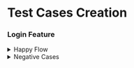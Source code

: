 <h1> Test Cases Creation</h1>

 <h3> Login Feature </h3> 
<details>
<summary>Happy Flow</summary>
<br>
Feature: User Login in Jamtangan.com

    Scenario: Successful login with valid credentials
    
        Given user is on Jamtangan.com login page

        When user enters valid username "john_doe"
        
        And user enters valid password "secret123"

        And user clicks the Masuk button

        Then user should be redirected to the Jamtangan.com homepage

        And user should see profile account on header

    Scenario: Successful login with Google account
        
        Given user is on Jamtangan.com login page

        When user clicks on the Google button
        
        Then user should be redirected to the Google login page
        
        And user choose Google account
        
        And user should be redirected to the Jamtangan.com homepage

        And user should see profile account on header
        
        And the user should be successfully logged in using their Google account
    
    Scenario: Successful login with phone number and sent otp to Whatsapp
        
        Given user is on Jamtangan.com login page

        When user enters valid phone number "081381818181"
        
        And user clicks the Masuk button

        And user should see Verifikasi Data popup

        And user clicks Lebih Cepat Via Whatsapp button

        And user input otp received in WhatsApp

        And user clicks Verifikasi Kode button

        Then user should be redirected to the Jamtangan.com homepage

        And user should see profile account on header
        
        And the user should be successfully logged in using phone number

    Scenario: Successful login with phone number and sent otp to SMS
        
        Given user is on Jamtangan.com login page

        When user enters valid phone number "081381818181"
        
        And user clicks the Masuk button

        And user should see Verifikasi Data popup

        And user clicks Kirim via SMS

        And user input otp received in sms

        And user clicks Verifikasi Kode button

        Then user should be redirected to the Jamtangan.com homepage

        And user should see profile account on header
        
        And the user should be successfully logged in using phone number
    
    Scenario: One user login from multiple browsers

        Given there is a user with valid credentials

        And user is on the login page from multiple browsers

        When user login from each browser

        Then user should be redirected to the homepage from each browser
    
        And user should see profile account on header in each session
</details>

<details>
<summary>Negative Cases</summary>
<br>
Feature: Error handling in Jamtangan.com login page

    Scenario: Login with invalid email and password
    
        Given the user is on Jamtangan.com login page
    
        When user enters an invalid username
        
        And user enters an invalid password
    
        And clicks the login button

        Then user should see an error message "Ups, email atau password kamu salah"

        And user failed to login

    Scenario: Login with empty password
        
        Given the user is on Jamtangan.com login page
        
        When user input email

        And user not input password
        
        Then Masuk button is disabled

        And user button cannot be clicked
    
    Scenario: Login with invalid email format
        
        Given the user is on Jamtangan.com login page
        
        When user input email with invalid format "testing123"
        
        Then error message contains "Hmm, format email salah" displayed
        
        And Masuk button is disabled
    
    Scenario: Login with invalid phone number format
        
        Given the user is on Jamtangan.com login page
        
        When user input phone number with invalid format "981271"
        
        Then error message contains "Hmm, format nomor HP mu salah" displayed
        
        And Masuk button is disabled

    Scenario: Login with invalid OTP
        
        Given the user is on Jamtangan.com login page
        
        When user input valid phone number

        And input invalid otp "111111"
        
        Then error message contains "Ups, kode verifikasi kamu salah" displayed
        
        And Verifikasi Kode button is disabled
    
    Scenario: Login attempt when disconnected
    
        Given user is on Jamtangan.com login page

        When user enters valid email
        
        And user enters valid password

        And user clicks Masuk button

        And user device is disconnected from the internet

        Then user should see an error message indicating a network connectivity issue

        And user failed to login

        And user should remain on the login page
</details>
